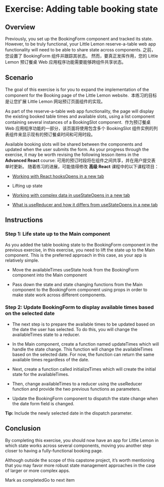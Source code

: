 Exercise: Adding table booking state
====================================

**Overview**
------------

Previously, you set up the BookingForm component and tracked its state. However, to be truly functional, your Little Lemon reserve-a-table web app functionality will need to be able to share state across components.
之前，您设置了 BookingForm 组件并跟踪其状态。
然而，要真正发挥作用，您的 Little Lemon 预订餐桌 Web 应用程序功能需要能够跨组件共享状态。

**Scenario**
------------

The goal of this exercise is for you to expand the implementation of the component for the Booking page of the Little Lemon website. 
本练习的目标是让您扩展 Little Lemon 网站预订页面组件的实现。

As part of the reserve-a-table web app functionality, the page will display the existing booked table times and available slots, using a list component containing several instances of a BookingSlot component. 
作为预订餐桌 Web 应用程序功能的一部分，该页面将使用包含多个 BookingSlot 组件实例的列表组件来显示现有的预订餐桌时间和可用时段。

Available booking slots will be shared between the components and updated when the user submits the form. As your progress through the exercise, it may be worth revising the following lesson items in the **Advanced React** course:
可用的预订时段将在组件之间共享，并在用户提交表单时更新。 随着练习的进展，可能值得修改 **高级 React** 课程中的以下课程项目：

*   [Working with React hooksOpens in a new tab](https://www.coursera.org/learn/advanced-react/lecture/7Fb8U/working-with-react-hooks)

*   Lifting up state

*   [Working with complex data in useStateOpens in a new tab](https://www.coursera.org/learn/advanced-react/item/MlOnL)
*   [What is useReducer and how it differs from useStateOpens in a new tab](https://www.coursera.org/learn/advanced-react/item/gSMJb)

**Instructions**
----------------

### **Step 1: Life state up to the Main component**

As you added the table booking state to the BookingForm component in the previous exercise, in this exercise, you need to lift the state up to the Main component. This is the preferred approach in this case, as your app is relatively simple.

*   Move the availableTimes useState hook from the BookingForm component into the Main component
    
*   Pass down the state and state changing functions from the Main component to the BookingForm component using props in order to make state work across different components.
    

### **Step 2: Update** BookingForm **to display available times based on the selected date**

*   The next step is to prepare the available times to be updated based on the date the user has selected. To do this, you will change the availableTimes state to a reducer.
    
*   In the Main component, create a function named updateTimes which will handle the state change. This function will change the availableTimes based on the selected date. For now, the function can return the same available times regardless of the date.
    
*   Next, create a function called initializeTimes which will create the initial state for the availableTimes.
    
*   Then, change availableTimes to a reducer using the useReducer function and provide the two previous functions as parameters.
    
*   Update the BookingForm component to dispatch the state change when the date form field is changed.
    

**Tip:** Include the newly selected date in the dispatch parameter.

**Conclusion**
--------------

By completing this exercise, you should now have an app for Little Lemon in which state works across several components, moving you another step closer to having a fully-functional booking page.

Although outside the scope of this capstone project, it’s worth mentioning that you may favor more robust state management approaches in the case of larger or more complex apps.

Mark as completedGo to next item